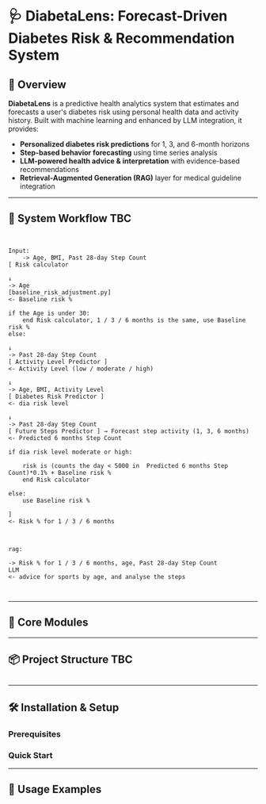 
# 🩺 DiabetaLens: Forecast-Driven Diabetes Risk & Recommendation System


## 🚀 Overview

**DiabetaLens** is a predictive health analytics system that estimates and forecasts a user's diabetes risk using personal health data and activity history. Built with machine learning and enhanced by LLM integration, it provides:

- **Personalized diabetes risk predictions** for 1, 3, and 6-month horizons
- **Step-based behavior forecasting** using time series analysis
- **LLM-powered health advice & interpretation** with evidence-based recommendations
- **Retrieval-Augmented Generation (RAG)** layer for medical guideline integration

---

## 🧠 System Workflow TBC

```


Input:
    -> Age, BMI, Past 28-day Step Count
[ Risk calculator

↓
-> Age
[baseline_risk_adjustment.py]
<- Baseline risk %

if the Age is under 30:
    end Risk calculator, 1 / 3 / 6 months is the same, use Baseline risk %
else:

↓
-> Past 28-day Step Count
[ Activity Level Predictor ]
<- Activity Level (low / moderate / high)

↓
-> Age, BMI, Activity Level
[ Diabetes Risk Predictor ]
<- dia risk level

↓
-> Past 28-day Step Count
[ Future Steps Predictor ] → Forecast step activity (1, 3, 6 months)
<- Predicted 6 months Step Count

if dia risk level moderate or high:

    risk is (counts the day < 5000 in  Predicted 6 months Step Count)*0.1% + Baseline risk %
    end Risk calculator

else:
    use Baseline risk %

]
<- Risk % for 1 / 3 / 6 months



rag:

-> Risk % for 1 / 3 / 6 months, age, Past 28-day Step Count
LLM
<- advice for sports by age, and analyse the steps



```


---

## 🧩 Core Modules



---

## 📦 Project Structure TBC

```

```

---

## 🛠️ Installation & Setup

### Prerequisites


### Quick Start

---

## 🧪 Usage Examples
